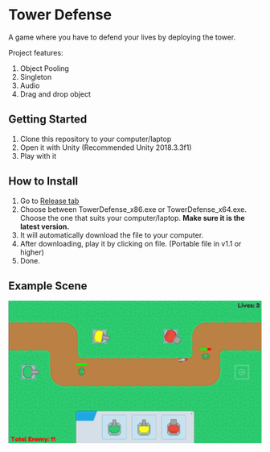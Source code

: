 ﻿# Tower Defense

A game where you have to defend your lives by deploying the tower.

Project features:
1. Object Pooling
1. Singleton
1. Audio
1. Drag and drop object 

## Getting Started
1. Clone this repository to your computer/laptop
1. Open it with Unity (Recommended Unity 2018.3.3f1)
1. Play with it

## How to Install
1. Go to [Release tab](https://github.com/alfianAH/tower-defense/releases)
1. Choose between TowerDefense_x86.exe or TowerDefense_x64.exe. Choose the one that suits your computer/laptop. **Make sure it is the latest version.**
1. It will automatically download the file to your computer.
1. After downloading, play it by clicking on file. (Portable file in v1.1 or higher)
1. Done.

## Example Scene

![Example1](images/gameplay1.PNG)
